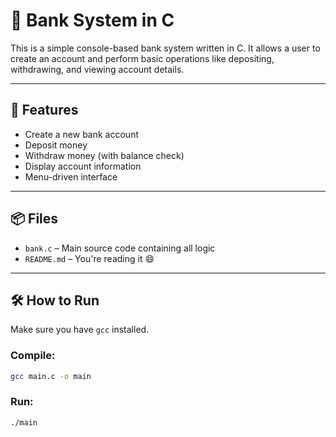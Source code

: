 # 💸 Bank System in C

This is a simple console-based bank system written in C. It allows a user to create an account and perform basic operations like depositing, withdrawing, and viewing account details.

---

## 🚀 Features

- Create a new bank account
- Deposit money
- Withdraw money (with balance check)
- Display account information
- Menu-driven interface

---

## 📦 Files

- `bank.c` – Main source code containing all logic
- `README.md` – You're reading it 😄

---

## 🛠️ How to Run

Make sure you have `gcc` installed.

### Compile:

```bash
gcc main.c -o main
```

### Run:
```bash
./main
```


